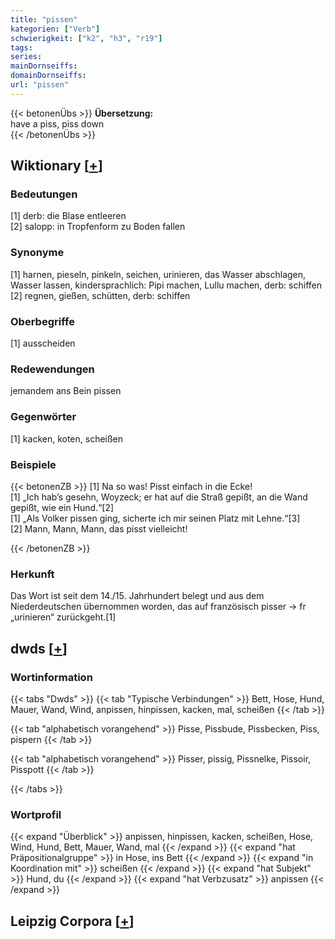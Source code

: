 ```yaml
---
title: "pissen"
kategorien: ["Verb"]
schwierigkeit: ["k2", "h3", "r19"]
tags:
series:
mainDornseiffs:
domainDornseiffs:
url: "pissen"
---
```


{{< betonenÜbs >}}
**Übersetzung:**  
have a piss, piss down  
{{< /betonenÜbs >}}

## Wiktionary [[+](https://de.wiktionary.org/wiki/pissen)]

### Bedeutungen
[1] derb: die Blase entleeren  
[2] salopp: in Tropfenform zu Boden fallen  

### Synonyme
[1] harnen, pieseln, pinkeln, seichen, urinieren, das Wasser abschlagen, Wasser lassen, kindersprachlich: Pipi machen, Lullu machen, derb: schiffen  
[2] regnen, gießen, schütten, derb: schiffen  

### Oberbegriffe
[1] ausscheiden  

### Redewendungen
jemandem ans Bein pissen  

### Gegenwörter
[1] kacken, koten, scheißen  

### Beispiele
{{< betonenZB >}}
[1] Na so was! Pisst einfach in die Ecke!  
[1] „Ich hab’s gesehn, Woyzeck; er hat auf die Straß gepißt, an die Wand gepißt, wie ein Hund.“[2]  
[1] „Als Volker pissen ging, sicherte ich mir seinen Platz mit Lehne.“[3]  
[2] Mann, Mann, Mann, das pisst vielleicht!  

{{< /betonenZB >}}
### Herkunft
Das Wort ist seit dem 14./15. Jahrhundert belegt und aus dem Niederdeutschen übernommen worden, das auf französisch pisser → fr „urinieren“ zurückgeht.[1]  



## dwds [[+](https://www.dwds.de/wb/pissen)]

### Wortinformation
{{< tabs "Dwds" >}}
{{< tab "Typische Verbindungen" >}}
Bett, Hose, Hund, Mauer, Wand, Wind, anpissen, hinpissen, kacken, mal, scheißen
{{< /tab >}}

{{< tab "alphabetisch vorangehend" >}}
Pisse, Pissbude, Pissbecken, Piss, pispern
{{< /tab >}}

{{< tab "alphabetisch vorangehend" >}}
Pisser, pissig, Pissnelke, Pissoir, Pisspott
{{< /tab >}}

{{< /tabs >}}

### Wortprofil
{{< expand "Überblick" >}} anpissen, hinpissen, kacken, scheißen, Hose, Wind, Hund, Bett, Mauer, Wand, mal {{< /expand >}}
{{< expand "hat Präpositionalgruppe" >}} in Hose, ins Bett {{< /expand >}}
{{< expand "in Koordination mit" >}} scheißen {{< /expand >}}
{{< expand "hat Subjekt" >}} Hund, du {{< /expand >}}
{{< expand "hat Verbzusatz" >}} anpissen {{< /expand >}}

## Leipzig Corpora [[+](https://corpora.uni-leipzig.de/en/res?word=pissen&corpusId=deu_newscrawl-public_2018)]

